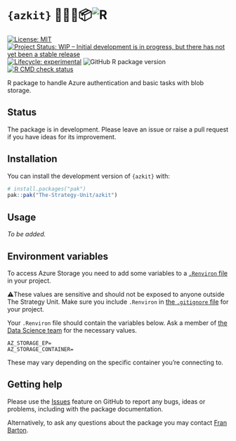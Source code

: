 # `{azkit}` 🌊🔑📂📦![R](https://www.r-project.org/favicon-32x32.png)

<!-- badges: start -->
[![License: MIT][mit_svg]](https://opensource.org/licenses/MIT)
[![Project Status: WIP – Initial development is in progress, but there
has not yet been a stable release][repostatus_svg]][repostatus_info]
[![Lifecycle: experimental][lifecycle_svg]][lifecycle]
![GitHub R package version][gh_ver]
[![R CMD check status][cmd_svg]][cmd_yaml]

[mit_svg]: https://img.shields.io/badge/License-MIT-yellow.svg
[gh_ver]: https://img.shields.io/github/r-package/v/The-Strategy-Unit/azkit
[repostatus_info]: https://www.repostatus.org/#project-statuses
[repostatus_svg]: https://www.repostatus.org/badges/latest/wip.svg
[lifecycle]: https://lifecycle.r-lib.org/articles/stages.html#experimental
[lifecycle_svg]: https://img.shields.io/badge/lifecycle-experimental-orange.svg
[cmd_svg]: https://github.com/The-Strategy-Unit/azkit/actions/workflows/R-CMD-check.yaml/badge.svg
[cmd_yaml]: https://github.com/The-Strategy-Unit/azkit/actions/workflows/R-CMD-check.yaml
<!-- badges: end -->


R package to handle Azure authentication and basic tasks with blob storage.

## Status

The package is in development.
Please leave an issue or raise a pull request if you have ideas for its
improvement.

## Installation

You can install the development version of `{azkit}` with:

``` r
# install.packages("pak")
pak::pak("The-Strategy-Unit/azkit")
```

## Usage

_To be added._

## Environment variables

To access Azure Storage you need to add some variables to a
[`.Renviron` file][posit_env] in your project.

⚠️These values are sensitive and should not be exposed to anyone outside The
Strategy Unit.
Make sure you include `.Renviron` in [the `.gitignore` file][github] for
your project.

Your `.Renviron` file should contain the variables below.
Ask a member of [the Data Science team][suds] for the necessary values.

```
AZ_STORAGE_EP=
AZ_STORAGE_CONTAINER=
```

These may vary depending on the specific container you’re connecting to.

## Getting help

Please use the [Issues][issues] feature on GitHub to report any bugs, ideas
or problems, including with the package documentation.

Alternatively, to ask any questions about the package you may contact
[Fran Barton](mailto:francis.barton@nhs.net).

[posit_env]: https://docs.posit.co/ide/user/ide/guide/environments/r/managing-r.html#renviron
[github]: https://docs.github.com/en/get-started/getting-started-with-git/ignoring-files
[suds]: https://the-strategy-unit.github.io/data_science/about.html
[issues]: https://github.com/The-Strategy-Unit/azkit/issues
